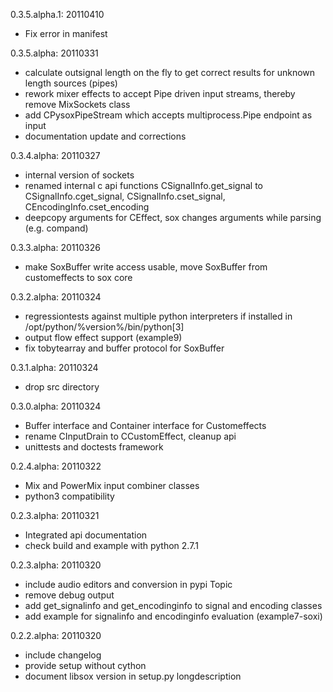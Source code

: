 0.3.5.alpha.1: 20110410
 * Fix error in manifest

0.3.5.alpha: 20110331
 * calculate outsignal length on the fly to get correct results for unknown length sources (pipes)
 * rework mixer effects to accept Pipe driven input streams, thereby remove MixSockets class
 * add CPysoxPipeStream which accepts multiprocess.Pipe endpoint as input
 * documentation update and corrections

0.3.4.alpha: 20110327
 * internal version of sockets
 * renamed internal c api functions
 	CSignalInfo.get_signal to CSignalInfo.cget_signal, CSignalInfo.cset_signal, CEncodingInfo.cset_encoding
 * deepcopy arguments for CEffect, sox changes arguments while parsing (e.g. compand)

0.3.3.alpha: 20110326
 * make SoxBuffer write access usable, move SoxBuffer from customeffects to sox core

0.3.2.alpha: 20110324
 * regressiontests against multiple python interpreters if installed in /opt/python/%version%/bin/python[3]
 * output flow effect support (example9)
 * fix tobytearray and buffer protocol for SoxBuffer

0.3.1.alpha: 20110324
 * drop src directory

0.3.0.alpha: 20110324
 * Buffer interface and Container interface for Customeffects
 * rename CInputDrain to CCustomEffect, cleanup api
 * unittests and doctests framework

0.2.4.alpha: 20110322
 * Mix and PowerMix input combiner classes
 * python3 compatibility

0.2.3.alpha: 20110321
 * Integrated api documentation
 * check build and example with python 2.7.1

0.2.3.alpha: 20110320
 * include audio editors and conversion in pypi Topic
 * remove debug output
 * add get_signalinfo and get_encodinginfo to signal and encoding classes
 * add example for signalinfo and encodinginfo evaluation (example7-soxi)
 
0.2.2.alpha: 20110320
 * include changelog
 * provide setup without cython
 * document libsox version in setup.py longdescription
